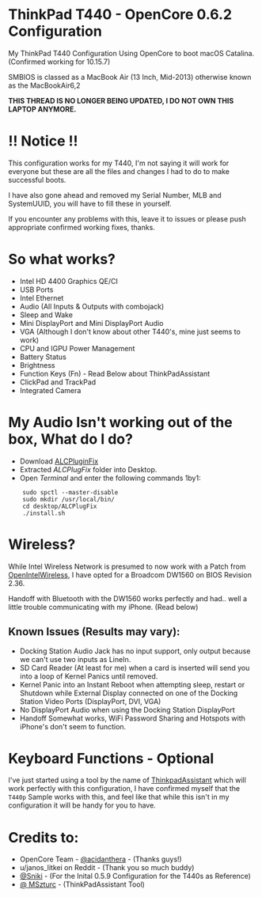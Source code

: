 # ThinkPad T440 - OpenCore 0.6.2 Configuration
My ThinkPad T440 Configuration Using OpenCore to boot macOS Catalina. (Confirmed working for 10.15.7)

SMBIOS is classed as a MacBook Air (13 Inch, Mid-2013) otherwise known as the MacBookAir6,2

**THIS THREAD IS NO LONGER BEING UPDATED, I DO NOT OWN THIS LAPTOP ANYMORE.**

# !! Notice !!
This configuration works for my T440, I'm not saying it will work for everyone but these are all the files and changes I had to do to make successful boots.

I have also gone ahead and removed my Serial Number, MLB and SystemUUID, you will have to fill these in yourself.

If you encounter any problems with this, leave it to issues or please push appropriate confirmed working fixes, thanks.

# So what works?

- Intel HD 4400 Graphics QE/CI
- USB Ports
- Intel Ethernet
- Audio (All Inputs & Outputs with combojack)
- Sleep and Wake
- Mini DisplayPort and Mini DisplayPort Audio
- VGA (Although I don't know about other T440's, mine just seems to work)
- CPU and IGPU Power Management
- Battery Status
- Brightness
- Function Keys (Fn) - Read Below about ThinkPadAssistant
- ClickPad and TrackPad
- Integrated Camera

# My Audio Isn't working out of the box, What do I do?

- Download [ALCPluginFix](https://github.com/AO554/ThinkPad-T440-OC-0.6.2/blob/main/ALCPlugFix.zip?raw=true)
- Extracted *ALCPlugFix* folder into Desktop.
- Open *Terminal* and enter the following commands 1by1:

```
    sudo spctl --master-disable
    sudo mkdir /usr/local/bin/
    cd desktop/ALCPlugFix
    ./install.sh
````
# Wireless?
While Intel Wireless Network is presumed to now work with a Patch from [OpenIntelWireless](https://github.com/OpenIntelWireless), I have opted for a Broadcom DW1560 on BIOS Revision 2.36.

Handoff with Bluetooth with the DW1560 works perfectly and had.. well a little trouble communicating with my iPhone. (Read below)

## Known Issues (Results may vary):

- Docking Station Audio Jack has no input support, only output because we can't use two inputs as LineIn.
- SD Card Reader (At least for me) when a card is inserted will send you into a loop of Kernel Panics until removed.
- Kernel Panic into an Instant Reboot when attempting sleep, restart or Shutdown while External Display connected on one of the Docking Station Video Ports (DisplayPort, DVI, VGA)
- No DisplayPort Audio when using the Docking Station DisplayPort
- Handoff Somewhat works, WiFi Password Sharing and Hotspots with iPhone's don't seem to function.

# Keyboard Functions - Optional 
I've just started using a tool by the name of [ThinkpadAssistant](https://github.com/MSzturc/ThinkpadAssistant) which will work perfectly with this configuration, I have confirmed myself that the ``T440p`` Sample works with this, and feel like that while this isn't in my configuration it will be handy for you to have.

# Credits to:
- OpenCore Team - [@acidanthera](https://github.com/acidanthera) - (Thanks guys!)
- u/janos_litkei on Reddit - (Thank you so much buddy)
- [@Sniki](https://github.com/Sniki) - (For the Inital 0.5.9 Configuration for the T440s as Reference)
- [@ MSzturc](https://github.com/MSzturc) - (ThinkPadAssistant Tool) 

